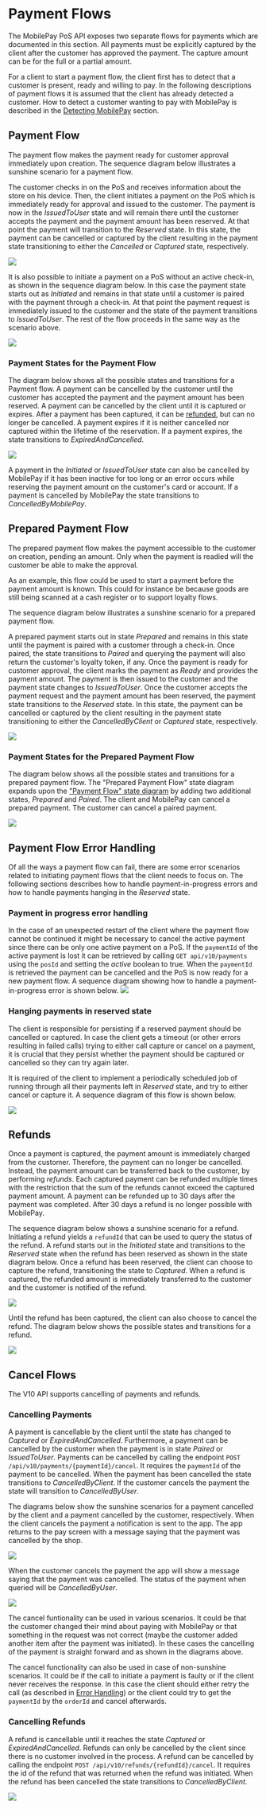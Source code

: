 # <a name="payment_flows"></a>Payment Flows

The MobilePay PoS API exposes two separate flows for payments which are documented in this section. All payments must be explicitly captured by the client after the customer has approved the payment. The capture amount can be for the full or a partial amount.

For a client to start a payment flow, the client first has to detect that a customer is present, ready and willing to pay. In the following descriptions of payment flows it is assumed that the client has already detected a customer. How to detect a customer wanting to pay with MobilePay is described in the [Detecting MobilePay](detecting_mobilePay) section. 

## <a name="payment_flow"></a>Payment Flow

The payment flow makes the payment ready for customer approval immediately upon creation. The sequence diagram below illustrates a sunshine scenario for a payment flow.

The customer checks in on the PoS and receives information about the store on his device. Then, the client initiates a payment on the PoS which is immediately ready for approval and issued to the customer. The payment is now in the *IssuedToUser* state and will remain there until the customer accepts the payment and the payment amount has been reserved. At that point the payment will transition to the *Reserved* state. In this state, the payment can be cancelled or captured by the client resulting in the payment state transitioning to either the *Cancelled* or *Captured* state, respectively.

[![](assets/images/ReservationFlow.png)](assets/images/ReservationFlow.png)

It is also possible to initiate a payment on a PoS without an active check-in, as shown in the sequence diagram below. In this case the payment state starts out as *Initiated* and remains in that state until a customer is paired with the payment through a check-in. At that point the payment request is immediately issued to the customer and the state of the payment transitions to *IssuedToUser*. The rest of the flow proceeds in the same way as the scenario above. 

[![](assets/images/reservationflow-checkin-after-initiate.png)](assets/images/reservationflow-checkin-after-initiate.png)

### <a name="payment_flow_states"></a>Payment States for the Payment Flow

The diagram below shows all the possible states and transitions for a Payment flow. A payment can be cancelled by the customer until the customer has accepted the payment and the payment amount has been reserved. A payment can be cancelled by the client until it is captured or expires. After a payment has been captured, it can be [refunded](payment_flows#refunds), but can no longer be cancelled. A payment expires if it is neither cancelled nor captured within the lifetime of the reservation. If a payment expires, the state transitions to *ExpiredAndCancelled*.

[![](assets/images/reservation-payment-states.png)](assets/images/reservation-payment-states.png)

A payment in the *Initiated* or *IssuedToUser* state can also be cancelled by MobilePay if it has been inactive for too long or an error occurs while reserving the payment amount on the customer's card or account. If a payment is
cancelled by MobilePay the state transitions to *CancelledByMobilePay*.

## <a name="prepared_payment_flow"></a>Prepared Payment Flow

The prepared payment flow makes the payment accessible to the customer on creation, pending an amount. Only when the payment is readied will the customer be able to make the approval.

As an example, this flow could be used to start a payment before the payment amount is known. This could for instance be because goods are still being scanned at a cash register or to support loyalty flows.

The sequence diagram below illustrates a sunshine scenario for a prepared payment flow.

A prepared payment starts out in state *Prepared* and remains in this state until the payment is paired with a customer through a check-in. Once paired, the state transitions to *Paired* and querying the payment will also return the customer's loyalty token, if any. Once the payment is ready for customer approval, the client marks the payment as *Ready* and provides the payment amount. The payment is then issued to the customer and the payment state changes to *IssuedToUser*. Once the customer accepts the payment request and the payment amount has been reserved, the payment state transitions to the *Reserved* state. In this state, the payment can be cancelled or captured by the client resulting in the payment state transitioning to either the *CancelledByClient* or *Captured* state, respectively.

[![](assets/images/ReservationPrepareFlow.png)](assets/images/ReservationPrepareFlow.png)

### <a name="prepared_payment_flow_states"></a>Payment States for the Prepared Payment Flow

The diagram below shows all the possible states and transitions for a prepared payment flow. The "Prepared Payment Flow" state diagram expands upon the ["Payment Flow" state diagram](payment_flows#payment_flow_states) by adding two additional states, *Prepared* and *Paired*. The client and MobilePay can cancel a prepared payment. The customer can cancel a paired payment.

[![](assets/images/reservation-payment-prepare-ready-states.png)](assets/images/reservation-payment-prepare-ready-states.png)

## <a name="payment_management"></a> Payment Flow Error Handling
Of all the ways a payment flow can fail, there are some error scenarios related to initiating payment flows that the client needs to focus on. The following sections describes how to handle payment-in-progress errors and how to handle payments hanging in the *Reserved* state.

### Payment in progress error handling
In the case of an unexpected restart of the client where the payment flow cannot be continued it might be necessary to cancel the active payment since there can be only one active payment on a PoS. If the ``paymentId`` of the active payment is lost it can be retrieved by calling ``GET api/v10/payments`` using the ``posId`` and setting the *active* boolean to true. When the ``paymentId`` is retrieved the payment can be cancelled and the PoS is now ready for a new payment flow. A sequence diagram showing how to handle a payment-in-progress error is shown below.
[![](assets/images/initiate_payment_error_active_payment.png)](assets/images/initiate_payment_error_active_payment.png)

### Hanging payments in reserved state
The client is responsible for persisting if a reserved payment should be cancelled or captured. In case the client gets a timeout (or other errors resulting in failed calls) trying to either call capture or cancel on a payment, it is crucial that they persist whether the payment should be captured or cancelled so they can try again later.

It is required of the client to implement a periodically scheduled job of running through all their payments left in *Reserved* state, and try to either cancel or capture it. A sequence diagram of this flow is shown below.

[![](assets/images/capture_cancel_hanging_reservations.png)](assets/images/capture_cancel_hanging_reservations.png)

## <a name="refunds"></a> Refunds

Once a payment is captured, the payment amount is immediately charged from the customer. Therefore, the payment can no
longer be cancelled. Instead, the payment amount can be transferred back to the customer, by performing *refunds*. 
Each captured payment can be refunded multiple times with the restriction that the sum of the refunds cannot exceed
the captured payment amount. A payment can be refunded up to 30 days after the payment was completed. After 30 days a refund is no longer possible with MobilePay.

The sequence diagram below shows a sunshine scenario for a refund. Initiating a refund yields a ``refundId`` that can be
used to query the status of the refund. A refund starts out in the *Initiated* state and transitions to the *Reserved*
state when the refund has been reserved as shown in the state diagram below. Once a refund has been reserved, the client 
can choose to capture the refund, transitioning the state to *Captured*. When a refund is captured, the refunded amount 
is immediately transferred to the customer and the customer is notified of the refund.

[![](assets/images/refund-flow.png)](assets/images/refund-flow.png)

Until the refund has been captured, the client can also choose to cancel the refund. The diagram below shows the possible states and transitions for a refund.

[![](assets/images/refund-states.png)](assets/images/refund-states.png)

## <a name="cancel"></a> Cancel Flows

The V10 API supports cancelling of payments and refunds.

### Cancelling Payments

A payment is cancellable by the client until the state has changed to *Captured* or *ExpiredAndCancelled*. Furthermore, a payment can be cancelled by the customer when the payment is in state *Paired* or *IssuedToUser*. 
Payments can be cancelled by calling the endpoint ``POST /api/v10/payments/{paymentId}/cancel``. It requires the ``paymentId`` of the payment to be cancelled. When the payment has been cancelled the state transitions to *CancelledByClient*. 
If the customer cancels the payment the state will transition to *CancelledByUser*.

The diagrams below show the sunshine scenarios for a payment cancelled by the client and a payment cancelled by the customer, respectively.
When the client cancels the payment a notification is sent to the app. The app returns to the pay screen with a message saying that the payment was cancelled by the shop.

[![](assets/images/cancel-by-client.png)](assets/images/cancel-by-client.png)

When the customer cancels the payment the app will show a message saying that the payment was cancelled. The status of the payment when queried will be *CancelledByUser*.

[![](assets/images/cancel-by-user.png)](assets/images/cancel-by-user.png)

The cancel funtionality can be used in various scenarios. It could be that the customer changed their mind about paying with MobilePay or that something in the request was not correct (maybe the customer added another item after the payment was initiated). In these cases the cancelling of the payment is straight forward and as shown in the diagrams above.

The cancel functionality can also be used in case of non-sunshine scenarios. 
It could be if the call to initiate a payment is faulty or if the client never receives the response. In this case the client 
should either retry the call (as described in [Error Handling](api_principles#error_handling)) or the client could try to get 
the ``paymentId`` by the ``orderId`` and cancel afterwards.

### Cancelling Refunds

A refund is cancellable until it reaches the state *Captured* or *ExpiredAndCancelled*. Refunds can only be cancelled by the client since there is no customer involved in the process. A refund can be cancelled by calling the endpoint ``POST /api/v10/refunds/{refundId}/cancel``. It requires the id of the refund that was returned when the refund was initiated.
When the refund has been cancelled the state transitions to *CancelledByClient*. 

[![](assets/images/cancel-refund-by-client.png)](assets/images/cancel-refund-by-client.png)
